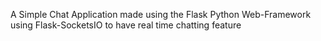 A Simple Chat Application made using the Flask Python Web-Framework using Flask-SocketsIO to have real time chatting feature